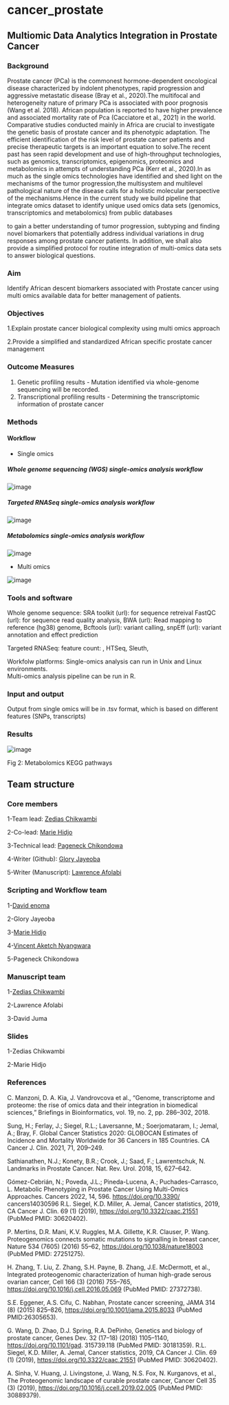 # cancer_prostate

## Multiomic Data Analytics Integration in Prostate Cancer

### Background  
Prostate cancer (PCa) is the commonest hormone-dependent oncological disease characterized by indolent phenotypes, rapid progression and aggressive metastatic disease (Bray et al., 2020).The multifocal and heterogeneity nature of primary PCa is associated with poor prognosis (Wang et al. 2018). African population is reported to have higher prevalence and associated mortality rate of Pca (Cacciatore et al., 2021) in the world. Comparative studies conducted mainly in Africa are crucial to investigate the genetic basis of prostate cancer and its phenotypic adaptation. The efficient identification of the risk level of prostate cancer patients and precise therapeutic targets is an important equation to solve.The recent past has seen rapid development and use of high-throughput technologies, such as genomics, transcriptomics, epigenomics, proteomics and metabolomics in attempts of understanding PCa (Kerr et al., 2020).In as much as the single omics technologies have identified and shed light on the mechanisms of the tumor progression,the multisystem and multilevel pathological nature of the disease calls for a holistic molecular perspective of the mechanisms.Hence in the current study we build pipeline that integrate omics dataset  to identify unique   used omics data sets (genomics, transcriptomics and metabolomics) from public databases 






to gain a better understanding of tumor progression, subtyping and finding novel biomarkers that potentially address individual variations in drug responses among prostate cancer patients. In addition, we shall also provide a simplified protocol for routine integration of multi-omics data sets to answer biological questions.


### Aim
Identify African descent biomarkers associated with Prostate cancer using multi omics available data for better management of patients. 

### Objectives

1.Explain prostate cancer biological complexity using multi omics approach

2.Provide a simplified and standardized African specific prostate cancer management 

### Outcome Measures 

1.	Genetic profiling results - Mutation identified via whole-genome sequencing will be recorded.
2.	Transcriptional profiling results - Determining the transcriptomic information of prostate cancer

### Methods

#### Workflow

- Single omics 
##### Whole genome sequencing (WGS) single-omics analysis workflow

![image](https://user-images.githubusercontent.com/93914264/162796397-7b28270c-7154-465c-9799-18ae1799267a.png)

##### Targeted RNASeq single-omics analysis workflow
![image](https://user-images.githubusercontent.com/93914264/162796790-40d9c635-69f7-498f-a10f-934dc972b11f.png)

##### Metabolomics single-omics analysis workflow

![image](https://user-images.githubusercontent.com/93914264/162797135-2d89e830-e92e-437a-9265-43cc36e995df.png)


- Multi omics 

![image](https://user-images.githubusercontent.com/93914264/162797618-2283e6ac-b539-4344-984b-033ab326becc.png)

### Tools and software

Whole genome sequence: 
SRA toolkit (url): for sequence retreival
FastQC (url): for sequence read quality analysis, 
BWA (url): Read mapping to reference (hg38) genome, 
Bcftools (url): variant calling, 
snpEff (url): variant annotation and effect prediction 

Targeted RNASeq:
feature count: , 
HTSeq, 
Sleuth, 

Workfolw platforms:
Single-omics analysis can run in Unix and Linux environments.  
Multi-omics analysis pipeline can be run in R. 

### Input and output

Output from single omics will be in .tsv format, which is based on different features (SNPs, transcripts)

### Results 

![image](https://user-images.githubusercontent.com/93914264/162799004-24156fa8-eaa3-4c30-9687-a6910f735129.png)

Fig 2: Metabolomics KEGG pathways 



## Team structure

### Core members

1-Team lead: [Zedias Chikwambi](https://github.com/zchikambi)

2-Co-lead: [Marie Hidjo](https://github.com/mariehidjo/cancer_prostate)

3-Technical lead: [Pageneck Chikondowa](github.com/pageneck)

4-Writer (Github): [Glory Jayeoba](https://github.com/gloryife)

5-Writer (Manuscript): [Lawrence Afolabi](https://github.com/itslawrenceb)

### Scripting and Workflow team 

1-[David enoma](https://github.com/davidenoma)

2-Glory Jayeoba

3-[Marie Hidjo](https://github.com/mariehidjo/cancer_prostate)

4-[Vincent Aketch Nyangwara](https://github.com/vinaketch)

5-Pageneck Chikondowa

### Manuscript team 

1-[Zedias Chikwambi](https://github.com/zchikambi/) 

2-Lawrence Afolabi

3-David Juma

### Slides 

1-Zedias Chikwambi

2-Marie Hidjo



### References 

C. Manzoni, D. A. Kia, J. Vandrovcova et al., “Genome, transcriptome and proteome: the rise of omics data and their integration in biomedical sciences,” Briefings in Bioinformatics, vol. 19, no. 2, pp. 286–302, 2018. 

Sung, H.; Ferlay, J.; Siegel, R.L.; Laversanne, M.; Soerjomataram, I.; Jemal, A.; Bray, F. Global Cancer Statistics 2020: GLOBOCAN Estimates of Incidence and Mortality Worldwide for 36 Cancers in 185 Countries. CA Cancer J. Clin. 2021, 71, 209–249. 

Sathianathen, N.J.; Konety, B.R.; Crook, J.; Saad, F.; Lawrentschuk, N. Landmarks in Prostate Cancer. Nat. Rev. Urol. 2018, 15, 627–642. 

Gómez-Cebrián, N.; Poveda, J.L.; Pineda-Lucena, A.; Puchades-Carrasco, L. Metabolic Phenotyping in Prostate Cancer Using Multi-Omics Approaches. Cancers 2022, 14, 596. https://doi.org/10.3390/ cancers14030596
R.L. Siegel, K.D. Miller, A. Jemal, Cancer statistics, 2019, CA Cancer J. Clin. 69 (1)
(2019), https://doi.org/10.3322/caac.21551 (PubMed PMID: 30620402). 

P. Mertins, D.R. Mani, K.V. Ruggles, M.A. Gillette, K.R. Clauser, P. Wang. Proteogenomics connects somatic mutations to signalling in breast cancer, Nature 534 (7605) (2016) 55–62, https://doi.org/10.1038/nature18003 (PubMed PMID: 27251275).

 H. Zhang, T. Liu, Z. Zhang, S.H. Payne, B. Zhang, J.E. McDermott, et al., Integrated
proteogenomic characterization of human high-grade serous ovarian cancer, Cell 166 (3) (2016) 755–765, https://doi.org/10.1016/j.cell.2016.05.069 (PubMed PMID: 27372738).

S.E. Eggener, A.S. Cifu, C. Nabhan, Prostate cancer screening, JAMA 314 (8) (2015) 825–826, https://doi.org/10.1001/jama.2015.8033 (PubMed PMID:26305653). 

G. Wang, D. Zhao, D.J. Spring, R.A. DePinho, Genetics and biology of prostate cancer, Genes Dev. 32 (17–18) (2018) 1105–1140, https://doi.org/10.1101/gad. 315739.118 (PubMed PMID: 30181359). 
R.L. Siegel, K.D. Miller, A. Jemal, Cancer statistics, 2019, CA Cancer J. Clin. 69 (1) (2019), https://doi.org/10.3322/caac.21551 (PubMed PMID: 30620402). 

A. Sinha, V. Huang, J. Livingstone, J. Wang, N.S. Fox, N. Kurganovs, et al., The Proteogenomic landscape of curable prostate cancer, Cancer Cell 35 (3) (2019), https://doi.org/10.1016/j.ccell.2019.02.005 (PubMed PMID: 30889379). 



